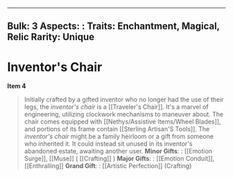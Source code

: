 
---
Bulk: 3
Aspects: :
Traits: Enchantment, Magical, Relic
Rarity: Unique
---

# Inventor's Chair

**Item 4**

> Initially crafted by a gifted inventor who no longer had the use of their legs, the *inventor's chair* is a [[Traveler's Chair]]. It's a marvel of engineering, utilizing clockwork mechanisms to maneuver about. The chair comes equipped with [[Nethys/Assistive Items/Wheel Blades]], and portions of its frame contain [[Sterling Artisan'S Tools]]. The *inventor's chair* might be a family heirloom or a gift from someone who inherited it. It could instead sit unused in its inventor's abandoned estate, awaiting another user.
**Minor Gifts**: : [[Emotion Surge]], [[Muse]] ( [[Crafting]] )
**Major Gifts**: : [[Emotion Conduit]], [[Enthralling]] 
**Grand Gift**: : [[Artistic Perfection]] (Crafting)
